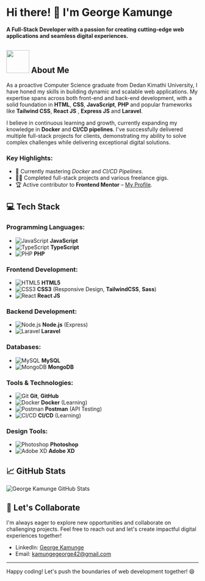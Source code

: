 # Hi there! 👋 I'm George Kamunge

__A Full-Stack Developer with a passion for creating cutting-edge web applications and seamless digital experiences.__

## <img src="https://media.giphy.com/media/WUlplcMpOCEmTGBtBW/giphy.gif" width="60"> About Me

As a proactive Computer Science graduate from Dedan Kimathi University, I have honed my skills in building dynamic and scalable web applications. My expertise spans across both front-end and back-end development, with a solid foundation in **HTML**, **CSS**, **JavaScript**, **PHP** and popular frameworks like **Tailwind CSS**, **React JS** , **Express JS** and **Laravel**.

I believe in continuous learning and growth, currently expanding my knowledge in **Docker** and **CI/CD pipelines**. I've successfully delivered multiple full-stack projects for clients, demonstrating my ability to solve complex challenges while delivering exceptional digital solutions.

### Key Highlights:
- 🌱 Currently mastering *Docker* and *CI/CD Pipelines*.
- 👨‍💻 Completed full-stack projects and various freelance gigs.
- 🏆 Active contributor to **Frontend Mentor** – [My Profile](https://www.frontendmentor.io/profile/Ratified).

## 💻 Tech Stack
### Programming Languages:
  - ![JavaScript](https://img.icons8.com/color/48/000000/javascript.png) **JavaScript**
  - ![TypeScript](https://img.icons8.com/color/48/000000/typescript.png) **TypeScript**
  - ![PHP](https://img.icons8.com/color/48/000000/php.png) **PHP**

### Frontend Development:
  - ![HTML5](https://img.icons8.com/color/48/000000/html-5.png) **HTML5**
  - ![CSS3](https://img.icons8.com/color/48/000000/css3.png) **CSS3** (Responsive Design, **TailwindCSS**, **Sass**)
  - ![React](https://img.icons8.com/color/48/000000/react-native.png) **React JS**

### Backend Development:
  - ![Node.js](https://img.icons8.com/color/48/000000/nodejs.png) **Node.js** (Express)
  - ![Laravel](https://img.icons8.com/color/48/000000/laravel.png) **Laravel**

### Databases:
  - ![MySQL](https://img.icons8.com/color/48/000000/mysql.png) **MySQL**
  - ![MongoDB](https://img.icons8.com/color/48/000000/mongodb.png) **MongoDB**

### Tools & Technologies:
  - ![Git](https://img.icons8.com/color/48/000000/git.png) **Git**, **GitHub**
  - ![Docker](https://img.icons8.com/color/48/000000/docker.png) **Docker** (Learning)
  - ![Postman](https://img.icons8.com/dusk/48/000000/postman-api.png) **Postman** (API Testing)
  - ![CI/CD](https://img.icons8.com/ios/50/000000/continuous-integration.png) **CI/CD** (Learning)

### Design Tools:
  - ![Photoshop](https://img.icons8.com/color/48/000000/adobe-photoshop.png) **Photoshop**
  - ![Adobe XD](https://img.icons8.com/color/48/000000/adobe-xd.png) **Adobe XD**

## 📈 GitHub Stats
<img src="https://github-readme-stats.vercel.app/api/top-langs?username=Ratified&show_icons=true&theme=radical&locale=en&layout=compact&include_all_commits=true&count_private=true" alt="George Kamunge GitHub Stats"/>

## 🚀 Let's Collaborate
I'm always eager to explore new opportunities and collaborate on challenging projects. Feel free to reach out and let's create impactful digital experiences together!

- LinkedIn: [George Kamunge](https://www.linkedin.com/in/george-kamunge-2a30a5233)
- Email: [kamungegeorge42@gmail.com](mailto:kamungegeorge42@gmail.com)

---

Happy coding! Let's push the boundaries of web development together! 😄
